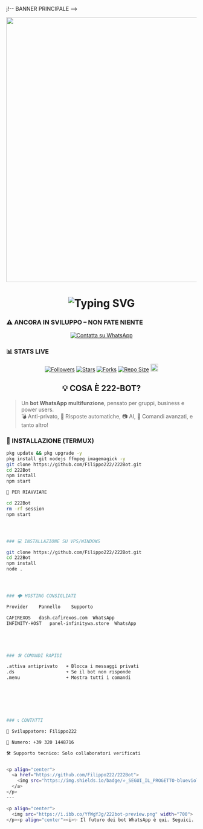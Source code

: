 j!-- BANNER PRINCIPALE -->
<p align="center">
  <img src="https://i.ibb.co/tZkP5sx/222bot-banner.png" width="700"/>
</p>

<h1 align="center"><img src="https://readme-typing-svg.demolab.com?font=Fira+Code&size=28&pause=1000&color=00FF99&center=true&vCenter=true&width=500&lines=🤖+222-BOT+BY+FILIPPO222;🚀+Bot+WhatsApp+in+Sviluppo;⚠️+NON+UTILIZZARE+IN+PRODUZIONE" alt="Typing SVG" /></h1>



### ⚠️ ANCORA IN SVILUPPO – **NON FATE NIENTE**

<p align="center">
  <a href="https://wa.me/393201448716"><img title="Contatta su WhatsApp" src="https://img.shields.io/badge/Contatta_Filippo-black?style=for-the-badge&logo=whatsapp"></a>
</p>


### 📊 STATS LIVE

<p align="center"> 
  <a href="https://github.com/Filippo222"><img title="Followers" src="https://img.shields.io/github/followers/Filippo222?color=red&style=flat-square"></a> 
  <a href="https://github.com/Filippo222/222Bot/stargazers/"><img title="Stars" src="https://img.shields.io/github/stars/Filippo222/222Bot?color=blue&style=flat-square"></a> 
  <a href="https://github.com/Filippo222/222Bot/network/members"><img title="Forks" src="https://img.shields.io/github/forks/Filippo222/222Bot?color=red&style=flat-square"></a> 
  <a href="https://github.com/Filippo222/222Bot"><img title="Repo Size" src="https://img.shields.io/github/repo-size/Filippo222/222Bot?style=flat-square&color=green"></a> 
  <a href="https://github.com/Filippo222/222Bot/graphs/commit-activity"><img height="20" src="https://img.shields.io/badge/Maintained%3F-YES-green.svg"></a>
</p>


<h2 align="center">💡 COSA È 222-BOT?</h2>

> Un **bot WhatsApp multifunzione**, pensato per gruppi, business e power users.  
> 💣 Anti-privato, 💬 Risposte automatiche, 📷 AI, 🧠 Comandi avanzati, e tanto altro!



### 🔧 INSTALLAZIONE (TERMUX)

```bash
pkg update && pkg upgrade -y
pkg install git nodejs ffmpeg imagemagick -y
git clone https://github.com/Filippo222/222Bot.git
cd 222Bot
npm install
npm start

🔁 PER RIAVVIARE

cd 222Bot
rm -rf session
npm start




### 💻 INSTALLAZIONE SU VPS/WINDOWS

git clone https://github.com/Filippo222/222Bot.git
cd 222Bot
npm install
node .




### 🌩️ HOSTING CONSIGLIATI

Provider	Pannello	Supporto

CAFIREXOS	dash.cafirexos.com	WhatsApp
INFINITY-HOST	panel-infinitywa.store	WhatsApp





### 🛠️ COMANDI RAPIDI

.attiva antiprivato   ➜ Blocca i messaggi privati
.ds                   ➜ Se il bot non risponde
.menu                 ➜ Mostra tutti i comandi







### 📞 CONTATTI

👤 Sviluppatore: Filippo222

📱 Numero: +39 320 1448716

🛠️ Supporto tecnico: Solo collaboratori verificati


<p align="center">
  <a href="https://github.com/Filippo222/222Bot">
    <img src="https://img.shields.io/badge/⭐_SEGUI_IL_PROGETTO-blueviolet?style=for-the-badge&logo=github">
  </a>
</p>
---

<p align="center">
  <img src="https://i.ibb.co/YfWgYJg/222bot-preview.png" width="700">
</p><p align="center"><i>✨ Il futuro dei bot WhatsApp è qui. Seguici. ✨</i></p>
```